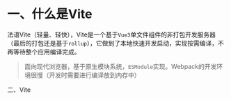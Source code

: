 # 一、什么是Vite

法语Vite（轻量、轻快），Vite是一个基于`Vue3`单文件组件的非打包开发服务器（最后的打包还是基于`rollup`），它做到了本地快速开发启动，实现按需编译，不再等待整个应用编译完成。

> 面向现代浏览器，基于原生模块系统，`ESModule`实现。Webpack的开发环境很慢（开发时需要进行编译放到内存中）

二、Vite